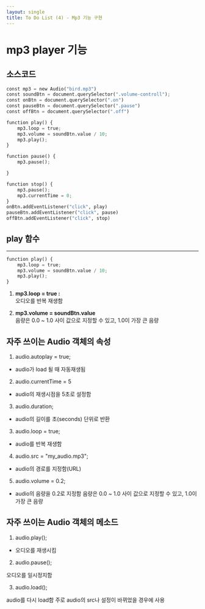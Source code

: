 ```yaml
---
layout: single
title: To Do List (4) - Mp3 기능 구현 
---
```

# mp3 player 기능 

## 소스코드 


```python
const mp3 = new Audio("bird.mp3")
const soundBtn = document.querySelector(".volume-controll");
const onBtn = document.querySelector(".on")
const pauseBtn = document.querySelector(".pause")
const offBtn = document.querySelector(".off")

function play() {
    mp3.loop = true;
    mp3.volume = soundBtn.value / 10;
    mp3.play();
}

function pause() {
    mp3.pause();

}

function stop() {
    mp3.pause();
    mp3.currentTime = 0;
}
onBtn.addEventListener("click", play)
pauseBtn.addEventListener("click", pause)
offBtn.addEventListener("click", stop)
```

## play 함수 
* * *

```python
function play() {
    mp3.loop = true;
    mp3.volume = soundBtn.value / 10;
    mp3.play();
}
```

1. **mp3.loop = true :**   
  오디오를 반복 재생함 

2. **mp3.volume = soundBtn.value**   
  음량은 0.0 ~ 1.0 사이 값으로 지정할 수 있고, 1.0이 가장 큰 음량


## 자주 쓰이는 Audio 객체의 속성

1. audio.autoplay = true;

+  audio가 load 될 때 자동재생됨


2. audio.currentTime = 5

+  audio의 재생시점을 5초로 설정함


3. audio.duration;

+  audio의 길이를 초(seconds) 단위로 반환


3. audio.loop = true;

+  audio를 반복 재생함


4. audio.src = "my_audio.mp3";

+  audio의 경로를 지정함(URL)


5. audio.volume = 0.2;

+  audio의 음량을 0.2로 지정함
   음량은 0.0 ~ 1.0 사이 값으로 지정할 수 있고, 1.0이 가장 큰 음량


## 자주 쓰이는 Audio 객체의 메소드

1. audio.play();

+  오디오를 재생시킴 


2. audio.pause();

  오디오를 일시정지함 


3. audio.load();

  audio를 다시 load함
  주로 audio의 src나 설정이 바뀌었을 경우에 사용
